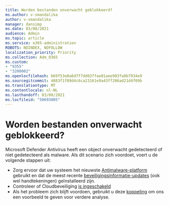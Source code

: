 ```yaml
---
title: Worden bestanden onverwacht geblokkeerd?
ms.author: v-smandalika
author: v-smandalika
manager: dansimp
ms.date: 03/08/2021
audience: Admin
ms.topic: article
ms.service: o365-administration
ROBOTS: NOINDEX, NOFOLLOW
localization_priority: Priority
ms.collection: Adm_O365
ms.custom:
- "9355"
- "3200002"
ms.openlocfilehash: b69f53e0a6d7f7dd02ffae01aee903fa0b7934e9
ms.sourcegitcommit: 4883f1f89d4c6ca23161e9a43ff206ad21d4f09b
ms.translationtype: MT
ms.contentlocale: nl-NL
ms.lasthandoff: 03/08/2021
ms.locfileid: "50693005"
---
```

# <a name="files-are-being-blocked-unexpectedly"></a>Worden bestanden onverwacht geblokkeerd?

Microsoft Defender Antivirus heeft een object onverwacht gedetecteerd of niet gedetecteerd als malware. Als dit scenario zich voordoet, voert u de volgende stappen uit:

- Zorg ervoor dat uw systeem het nieuwste [Antimalware-platform](https://docs.microsoft.com/windows/security/threat-protection/microsoft-defender-antivirus/manage-updates-baselines-microsoft-defender-antivirus) gebruikt en dat de meest recente [beveiligingsinformatie-updates](https://www.microsoft.com/security/encyclopedia/adlpackages.aspx) (ook wel handtekeningen) geïnstalleerd zijn.
- Controleer of Cloudbeveiliging [is ingeschakeld](https://docs.microsoft.com/windows/security/threat-protection/microsoft-defender-antivirus/enable-cloud-protection-microsoft-defender-antivirus)
- Als het probleem zich blijft voordoen, gebruikt u deze [koppeling](https://www.microsoft.com/wdsi/filesubmission) om ons een voorbeeld te geven voor verdere analyse.

